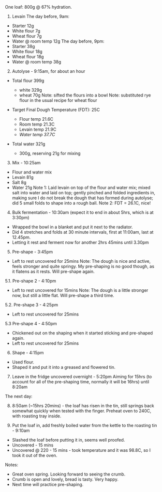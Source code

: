One loaf: 800g @ 67% hydration.

1. Levain 
  The day before, 9am:
  - Starter           12g
  - White flour        7g
  - Wheat flour        7g
  - Water @ room temp 12g
  The day before, 9pm:
  - Starter           38g
  - White flour       18g
  - Wheat flour       18g
  - Water @ room temp 38g

2. Autolyse - 9:15am, for about an hour
  * Total flour 399g 
    - white  329g 
    - wheat   70g
Note: sifted the flours into a bowl
Note: substituted rye flour in the usual recipe for wheat flour

  * Target Final Dough Temperature (FDT): 25C
    - Flour temp  21.6C
    - Room temp   21.3C
    - Levain temp 21.9C
    - *Water temp 37.7C*

  * Total water 321g 
    - 300g, reserving 21g for mixing

3. Mix - 10:25am
  - Flour and water mix
  - Levain       81g
  - Salt          8g
  - Water        21g
Note 1: Laid levain on top of the flour and water mix; 
        mixed salt into water and laid on top;
        gently pinched and folded ingredients in, making sure I do not break the dough that has formed during autolyse; 
        did 5 small folds to shape into a rough ball.
Note 2: FDT = 26.1C, nice! 

4. Bulk fermentation - 10:30am 
   (expect it to end in about 5hrs, which is at 3:30pm)
  - Wrapped the bowl in a blanket and put it next to the radiator.
  - Did 4 stretches and folds at 30 minute intervals, first at 11:00am, last at 12.45pm.
  - Letting it rest and ferment now for another 2hrs 45mins until 3.30pm

5. Pre-shape - 3:45pm
  - Left to rest uncovered for 25mins
Note: The dough is nice and active, feels stronger and quite springy. 
      My pre-shaping is no good though, as it flatens as it rests. 
      Will pre-shape again.

5.1. Pre-shape 2 - 4:10pm
  - Left to rest uncovered for 15mins
Note: The dough is a little stronger now, but still a little flat. 
      Will pre-shape a third time.

5.2. Pre-shape 3 - 4:25pm
  - Left to rest uncovered for 25mins

5.3 Pre-shape 4 - 4:50pm
  - Chickened out on the shaping when it started sticking and pre-shaped again.
  - Left to rest uncovered for 25mins

6. Shape - 4:15pm
  - Used flour.
  - Shaped it and put it into a greased and flowered tin.

7. Leave in the fridge uncovered overnight - 5:20pm
   Aiming for 15hrs (to account for all of the pre-shaping time, normally it will be 16hrs) until 8:20am

The next day:

8. 8:50am (~15hrs 20mins) - the loaf has risen in the tin, still springs back somewhat quickly when tested with the finger. 
   Preheat oven to 240C, with roasting tray inside.

9. Put the loaf in, add freshly boiled water from the kettle to the roasting tin - 9:10am
  - Slashed the loaf before putting it in, seems well proofed.
  - Uncovered - 15 mins
  - Uncovered @ 220 - 15 mins - took temperature and it was 98.8C, so I took it out of the oven.

Notes: 
* Great oven spring. Looking forward to seeing the crumb.
* Crumb is open and lovely, bread is tasty. Very happy.
* Next time will practice pre-shaping.
